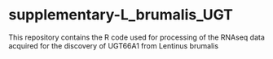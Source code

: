 # supplementary-L_brumalis_UGT
This repository contains the R code used for processing of the RNAseq data acquired for the discovery of UGT66A1 from Lentinus brumalis
